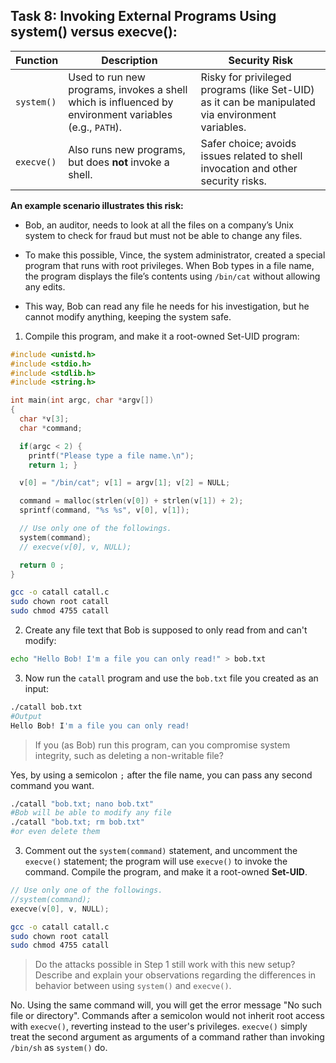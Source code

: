 ## Task 8: Invoking External Programs Using system() versus execve():
| Function   | Description | Security Risk |
|------------|-------------|---------------|
| `system()` | Used to run new programs, invokes a shell which is influenced by environment variables (e.g., `PATH`).   | Risky for privileged programs (like Set-UID) as it can be manipulated via environment variables. |
| `execve()` | Also runs new programs, but does **not** invoke a shell. | Safer choice; avoids issues related to shell invocation and other security risks.|


**An example scenario illustrates this risk:**
- Bob, an auditor, needs to look at all the files on a company’s Unix system to check for fraud but must not be able to change any files.

- To make this possible, Vince, the system administrator, created a special program that runs with root privileges. When Bob types in a file name, the program displays the file’s contents using `/bin/cat` without allowing any edits.

- This way, Bob can read any file he needs for his investigation, but he cannot modify anything, keeping the system safe.

1) Compile this program, and make it a root-owned Set-UID program:
```c
#include <unistd.h>
#include <stdio.h>
#include <stdlib.h>
#include <string.h>

int main(int argc, char *argv[])
{
  char *v[3];
  char *command;

  if(argc < 2) {
    printf("Please type a file name.\n");
    return 1; }

  v[0] = "/bin/cat"; v[1] = argv[1]; v[2] = NULL;

  command = malloc(strlen(v[0]) + strlen(v[1]) + 2);
  sprintf(command, "%s %s", v[0], v[1]);

  // Use only one of the followings.
  system(command);
  // execve(v[0], v, NULL);

  return 0 ;
}
```
```bash
gcc -o catall catall.c
sudo chown root catall
sudo chmod 4755 catall
```
2) Create any file text that Bob is supposed to only read from and can't modify:
```bash
echo "Hello Bob! I'm a file you can only read!" > bob.txt
```
3) Now run the `catall` program and use the `bob.txt` file you created as an input:
```bash
./catall bob.txt
#Output
Hello Bob! I'm a file you can only read!
```

> If you (as Bob) run this program, can you compromise system integrity, such as deleting a non-writable file?

Yes, by using a semicolon `;` after the file name, you can pass any second command you want.

```bash
./catall "bob.txt; nano bob.txt"
#Bob will be able to modify any file
./catall "bob.txt; rm bob.txt"
#or even delete them
```

3) Comment out the `system(command)` statement, and uncomment the `execve()` statement; the program will use `execve()` to invoke the command. Compile the program, and make it a root-owned **Set-UID**.
```c
// Use only one of the followings.
//system(command);
execve(v[0], v, NULL);
```
```bash
gcc -o catall catall.c
sudo chown root catall
sudo chmod 4755 catall
```

> Do the attacks possible in Step 1 still work with this new setup? Describe and explain your observations regarding the differences in behavior between using `system()` and `execve()`.

No. Using the same command will, you will get the error message "No such file or directory". Commands after a semicolon would not inherit root access with `execve()`, reverting instead to the user's privileges. `execve()` simply treat the second argument as arguments of a command rather than invoking `/bin/sh` as `system()` do.